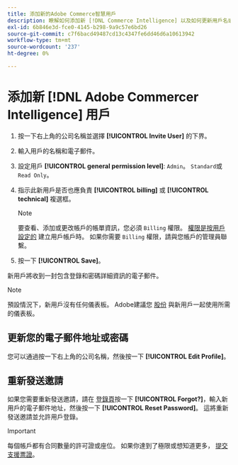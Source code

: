 ```yaml
---
title: 添加新的Adobe Commerce智慧用戶
description: 瞭解如何添加新 [!DNL Commerce Intelligence] 以及如何更新用戶名或密碼。
exl-id: 6b846e3d-fce0-4145-b298-9a9c57e6bd26
source-git-commit: c7f6bacd49487cd13c4347fe6dd46d6a10613942
workflow-type: tm+mt
source-wordcount: '237'
ht-degree: 0%

---
```


# 添加新 [!DNL Adobe Commercer Intelligence] 用戶

1. 按一下右上角的公司名稱並選擇 **[!UICONTROL Invite User]** 的下界。
1. 輸入用戶的名稱和電子郵件。
1. 設定用戶 **[!UICONTROL general permission level]**: `Admin`。 `Standard`或 `Read Only`。
1. 指示此新用戶是否也應負責 **[!UICONTROL billing]** 或 **[!UICONTROL technical]** 複選框。

   >[!NOTE]
   >
   >要查看、添加或更改帳戶的帳單資訊，您必須 `Billing` 權限。 [權限是按用戶設定的](../../administrator/user-management/user-management.md) 建立用戶帳戶時。 如果你需要 `Billing` 權限，請與您帳戶的管理員聯繫。

1. 按一下 **[!UICONTROL Save]**。

新用戶將收到一封包含登錄和密碼詳細資訊的電子郵件。

>[!NOTE]
>
>預設情況下，新用戶沒有任何儀表板。 Adobe建議您 [股份](../../data-user/dashboards/share-dashboard-with-users.md) 與新用戶一起使用所需的儀表板。

## 更新您的電子郵件地址或密碼

您可以通過按一下右上角的公司名稱，然後按一下 **[!UICONTROL Edit Profile]**。

## 重新發送邀請

如果您需要重新發送邀請，請在 [登錄頁](https://dashboard.rjmetrics.com/v2/session/create)按一下 **[!UICONTROL Forgot?]**，輸入新用戶的電子郵件地址，然後按一下 **[!UICONTROL Reset Password]**。 這將重新發送邀請並允許用戶登錄。

>[!IMPORTANT]
>
>每個帳戶都有合同數量的許可證或座位。 如果你達到了極限或想知道更多， [提交支援票證](https://experienceleague.adobe.com/docs/commerce-knowledge-base/kb/troubleshooting/miscellaneous/mbi-service-policies.html)。
